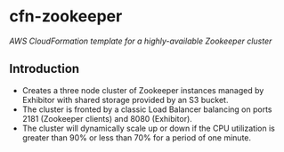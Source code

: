 # cfn-zookeeper
_AWS CloudFormation template for a highly-available Zookeeper cluster_

## Introduction
- Creates a three node cluster of Zookeeper instances managed by Exhibitor with shared storage provided by an S3 bucket.
- The cluster is fronted by a classic Load Balancer balancing on ports 2181 (Zookeeper clients) and 8080 (Exhibitor).
- The cluster will dynamically scale up or down if the CPU utilization is greater than 90% or less than 70% for a period of one minute.
